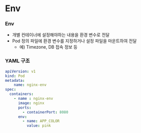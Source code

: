 # Env

### Env

- 개별 컨테이너에 설정해야하는 내용을 환경 변수로 전달
- Pod 정의 파일에 환경 변수를 지정하거나 설정 파일을 마운트하여 전달
    - 예) Timezone, DB 접속 정보 등

### YAML 구조

```yaml
apiVersion: v1
kind: Pod
metadata:
    name: nginx-env
spec:
  containers:
    - name : nginx-env
      image: nginx
      ports:
        - containerPort: 8080
      env:
        - name: APP_COLOR
          value: pink
```